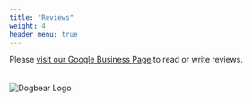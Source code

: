 ```yaml
---
title: "Reviews"
weight: 4
header_menu: true
---
```


Please [visit our Google Business Page](https://maps.app.goo.gl/t9dsACFLPTcxPLsu6) to read or write reviews.
<br/><br/><br/>
![Dogbear Logo](/images/logo.png)
